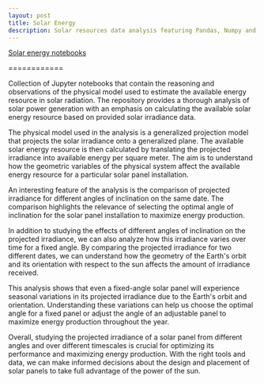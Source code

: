```yaml
---
layout: post
title: Solar Energy
description: Solar resources data analysis featuring Pandas, Numpy and Matplotlib
---
```


[Solar energy notebooks](https://github.com/gerryatsxf/disponibilidad-recurso-energetico)

============

Collection of Jupyter notebooks that contain the reasoning and observations of the physical model used to estimate the available energy resource in solar radiation. The repository provides a thorough analysis of solar power generation with an emphasis on calculating the available solar energy resource based on provided solar irradiance data.

The physical model used in the analysis is a generalized projection model that projects the solar irradiance onto a generalized plane. The available solar energy resource is then calculated by translating the projected irradiance into available energy per square meter. The aim is to understand how the geometric variables of the physical system affect the available energy resource for a particular solar panel installation.

An interesting feature of the analysis is the comparison of projected irradiance for different angles of inclination on the same date. The comparison highlights the relevance of selecting the optimal angle of inclination for the solar panel installation to maximize energy production. 

In addition to studying the effects of different angles of inclination on the projected irradiance, we can also analyze how this irradiance varies over time for a fixed angle. By comparing the projected irradiance for two different dates, we can understand how the geometry of the Earth's orbit and its orientation with respect to the sun affects the amount of irradiance received.

This analysis shows that even a fixed-angle solar panel will experience seasonal variations in its projected irradiance due to the Earth's orbit and orientation. Understanding these variations can help us choose the optimal angle for a fixed panel or adjust the angle of an adjustable panel to maximize energy production throughout the year.

Overall, studying the projected irradiance of a solar panel from different angles and over different timescales is crucial for optimizing its performance and maximizing energy production. With the right tools and data, we can make informed decisions about the design and placement of solar panels to take full advantage of the power of the sun.